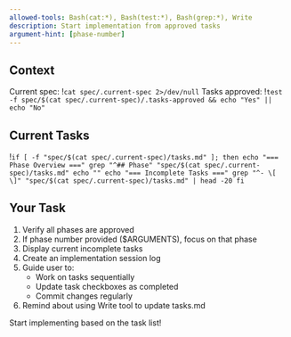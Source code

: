 ```yaml
---
allowed-tools: Bash(cat:*), Bash(test:*), Bash(grep:*), Write
description: Start implementation from approved tasks
argument-hint: [phase-number]
---
```


## Context

Current spec: !`cat spec/.current-spec 2>/dev/null`
Tasks approved: !`test -f spec/$(cat spec/.current-spec)/.tasks-approved && echo "Yes" || echo "No"`

## Current Tasks

!`if [ -f "spec/$(cat spec/.current-spec)/tasks.md" ]; then
    echo "=== Phase Overview ==="
    grep "^## Phase" "spec/$(cat spec/.current-spec)/tasks.md"
    echo ""
    echo "=== Incomplete Tasks ==="
    grep "^- \[ \]" "spec/$(cat spec/.current-spec)/tasks.md" | head -20
fi`

## Your Task

1. Verify all phases are approved
2. If phase number provided ($ARGUMENTS), focus on that phase
3. Display current incomplete tasks
4. Create an implementation session log
5. Guide user to:
   - Work on tasks sequentially
   - Update task checkboxes as completed
   - Commit changes regularly
6. Remind about using Write tool to update tasks.md

Start implementing based on the task list!